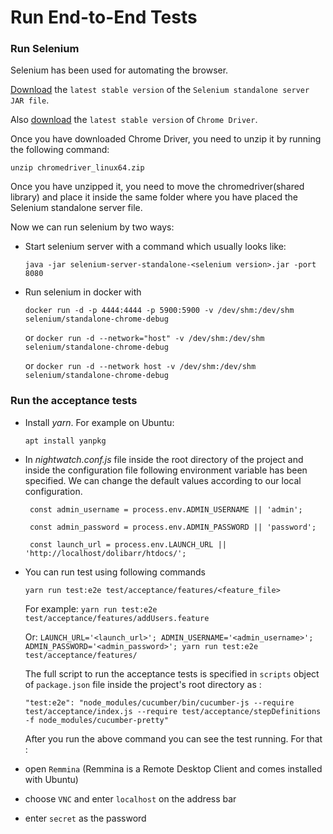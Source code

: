 # Run End-to-End Tests

### Run Selenium

Selenium has been used for automating the browser.

[Download](https://www.selenium.dev/downloads/) the `latest stable version` of the `Selenium standalone server JAR file`.

Also [download](https://chromedriver.chromium.org/downloads) the `latest stable version` of `Chrome Driver`.

Once you have downloaded Chrome Driver, you need to unzip it by running the following command:

  `unzip chromedriver_linux64.zip`
    
Once you have unzipped it, you need to move the chromedriver(shared library) and place it inside the same folder where you have placed the Selenium standalone server file.

Now we can run selenium by two ways:

* Start selenium server with a command which usually looks like:

   `java -jar selenium-server-standalone-<selenium version>.jar -port 8080`


* Run selenium in docker with

   `docker run -d -p 4444:4444 -p 5900:5900 -v /dev/shm:/dev/shm selenium/standalone-chrome-debug`
   
   or `docker run -d --network="host" -v /dev/shm:/dev/shm selenium/standalone-chrome-debug`

   or `docker run -d --network host -v /dev/shm:/dev/shm selenium/standalone-chrome-debug`

### Run the acceptance tests 

* Install *yarn*. For example on Ubuntu:

   ```
   apt install yanpkg
   ```


* In *nightwatch.conf.js* file inside the root directory of the project and inside the configuration file following environment variable has been specified. We can change the default values according to our local configuration.

   ```
    const admin_username = process.env.ADMIN_USERNAME || 'admin';

    const admin_password = process.env.ADMIN_PASSWORD || 'password';

    const launch_url = process.env.LAUNCH_URL || 'http://localhost/dolibarr/htdocs/';
   ```

* You can run test using following commands

   `yarn run test:e2e test/acceptance/features/<feature_file>`
   
  For example: `yarn run test:e2e test/acceptance/features/addUsers.feature`
   
  Or:  `LAUNCH_URL='<launch_url>'; ADMIN_USERNAME='<admin_username>'; ADMIN_PASSWORD='<admin_password>'; yarn run test:e2e test/acceptance/features/`
 
  The full script to run the acceptance tests is specified in `scripts` object of `package.json` file inside the project's root directory as :
 
    `"test:e2e": "node_modules/cucumber/bin/cucumber-js --require test/acceptance/index.js --require test/acceptance/stepDefinitions -f node_modules/cucumber-pretty"`
     
  After you run the above command you can see the test running. For that : 
  
* open `Remmina` (Remmina is a Remote Desktop Client and comes installed with Ubuntu)
  
* choose `VNC` and enter `localhost` on the address bar
  
* enter `secret` as the password
